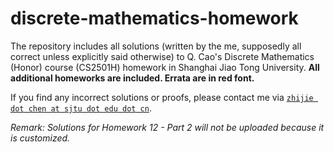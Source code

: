 # discrete-mathematics-homework

The repository includes all solutions (written by the me, supposedly all correct unless explicitly said otherwise) to Q. Cao's Discrete Mathematics (Honor) course (CS2501H) homework in Shanghai Jiao Tong University. **All additional homeworks are included. Errata are in red font.**

If you find any incorrect solutions or proofs, please contact me via [`zhijie dot chen at sjtu dot edu dot cn`](mailto:zhijie.chen@sjtu.edu.cn).

*Remark: Solutions for Homework 12 - Part 2 will not be uploaded because it is customized.*
